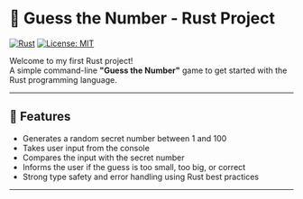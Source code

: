 # 🎯 Guess the Number - Rust Project

[![Rust](https://img.shields.io/badge/Rust-Programming%20Language-orange)](https://www.rust-lang.org/)
[![License: MIT](https://img.shields.io/badge/License-MIT-yellow.svg)](LICENSE)

Welcome to my first Rust project!  
A simple command-line **"Guess the Number"** game to get started with the Rust programming language.

---

## 🧩 Features

- Generates a random secret number between 1 and 100
- Takes user input from the console
- Compares the input with the secret number
- Informs the user if the guess is too small, too big, or correct
- Strong type safety and error handling using Rust best practices

---
